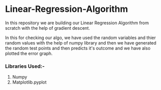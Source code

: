# Linear-Regression-Algorithm
In this repository we are building our Linear Regression Algorithm from scratch with the help of gradient descent.

In this for checking our algo, we have used the random variables and thier random values with the help of numpy library and then we have generated the random test points and then predicts it's outcome and we have also plotted the error graph.

### Libraries Used:-
1. Numpy
2. Matplotlib.pyplot
